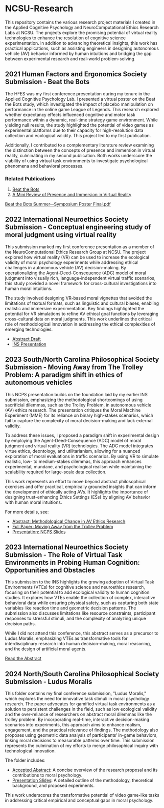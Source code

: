 # NCSU-Research
This repository contains the various research project materials I created in the Applied Cognitive Psychology and NeuroComputational Ethics Research Labs at NCSU. The projects explore the promising potential of virtual reality technologies to enhance the resolution of cognitive science experimentation. In addition to advancing theoretical insights, this work has practical applications, such as assisting engineers in designing autonomous vehicle (AV) behavior informed by human intuitions and bridging the gap between experimental research and real-world problem-solving.

## 2021 Human Factors and Ergonomics Society Submission - Beat the Bots
The HFES was my first conference presentation during my tenure in the Applied Cognitive Psychology Lab. I presented a virtual poster on the Beat the Bots study, which investigated the impact of placebo manipulation on performance in the online game League of Legends. This research explored whether expectancy effects influenced cognitive and motor task performance within a dynamic, real-time strategy game environment. While yielding null results, the study highlighted the potential of video games as experimental platforms due to their capacity for high-resolution data collection and ecological validity. This project led to my first publication.

Additionally, I contributed to a complementary literature review examining the distinction between the concepts of presence and immersion in virtual reality, culminating in my second publication. Both works underscore the viability of using virtual task environments to investigate psychological phenomena and behavioral processes.

### Related Publications
1. [Beat the Bots](https://journals.sagepub.com/doi/abs/10.1177/1071181321651311?download=true&journalCode=proe)
2. [A Mini Review of Presence and Immersion in Virtual Reality](https://journals.sagepub.com/doi/abs/10.1177/1071181321651148)

[Beat the Bots Summer--Symposium Poster Final.pdf](https://github.com/PlancksEpoch/NCSU-Research/blob/main/2021_Applied_Cognitive_Psychology_HFES/Beat%20the%20Bots%20Summer--Symposium%20Poster%20Final.pdf)

## 2022 International Neuroethics Society Submission - Conceptual engineering study of moral judgment using virtual reality
This submission marked my first conference presentation as a member of the NeuroComputational Ethics Research Group at NCSU. The project explored how virtual reality (VR) can be used to increase the ecological validity of moral psychology experiments while addressing ethical challenges in autonomous vehicle (AV) decision-making. By operationalizing the Agent-Deed-Consequence (ADC) model of moral judgment into visually rich, language-independent virtual traffic scenarios, this study provided a novel framework for cross-cultural investigations into human moral intuitions.

The study involved designing VR-based moral vignettes that avoided the limitations of textual formats, such as linguistic and cultural biases, enabling realistic and immersive experimentation. Key findings highlighted the potential for VR simulations to refine AV ethical goal functions by leveraging cross-cultural data on moral judgments. This work underlines the critical role of methodological innovation in addressing the ethical complexities of emerging technologies.

- [Abstract Draft](https://github.com/PlancksEpoch/NCSU-Research/blob/main/2022_First_year_INS/Cross-cultural%20implementation%20abstract%20draft.pdf)
- [INS Presentation](https://github.com/PlancksEpoch/NCSU-Research/blob/main/2022_First_year_INS/ins-presentation-2022-72-Brantley.pdf)

## 2023 South/North Carolina Philosophical Society Submission - Moving Away from The Trolley Problem: A paradigm shift in ethics of autonomous vehicles
This NCPS presentation builds on the foundation laid by my earlier INS submission, emphasizing the methodological shortcomings of using sacrificial dilemmas, such as the Trolley Problem, in autonomous vehicle (AV) ethics research. The presentation critiques the Moral Machine Experiment (MME) for its reliance on binary high-stakes scenarios, which fail to capture the complexity of moral decision-making and lack external validity.

To address these issues, I proposed a paradigm shift in experimental design by employing the Agent-Deed-Consequence (ADC) model of moral judgment and virtual reality (VR) technologies. The ADC model integrates virtue ethics, deontology, and utilitarianism, allowing for a nuanced exploration of moral evaluations in traffic scenarios. By using VR to simulate realistic, low- to medium-stakes dilemmas, this approach enhances experimental, mundane, and psychological realism while maintaining the scalability required for large-scale data collection.

This work represents an effort to move beyond abstract philosophical exercises and offer practical, empirically grounded insights that can inform the development of ethically acting AVs. It highlights the importance of designing trust-enhancing Ethics Settings (ESs) by aligning AV behavior with human moral intuitions.

For more details, see:
- [Abstract: Methodological Change in AV Ethics Research](https://github.com/PlancksEpoch/NCSU-Research/blob/main/2023_First_year_NCPS/Methodological%20change%20abstract.pdf)
- [Full Paper: Moving Away from the Trolley Problem](https://github.com/PlancksEpoch/NCSU-Research/blob/main/2023_First_year_NCPS/Moving%20Away%20From%20The%20Trolley%20Problem%20-%20SCSP.pdf)
- [Presentation: NCPS Slides](https://github.com/PlancksEpoch/NCSU-Research/blob/main/2023_First_year_NCPS/Moving%20Away%20From%20the%20Trolley%20Problem%20Final.pdf)

## 2023 International Neuroethics Society Submission - The Role of Virtual Task Environments in Probing Human Cognition: Opportunities and Obstacles
This submission to the INS highlights the growing adoption of Virtual Task Environments (VTEs) for cognitive science and neuroethics research, focusing on their potential to add ecological validity to human cognition studies. It explores how VTEs enable the collection of complex, interactive behavioral data while ensuring physical safety, such as capturing both state variables like reaction time and geometric decision patterns. The submission also discusses limitations like resource constraints, participant responses to stressful stimuli, and the complexity of analyzing unique decision paths.

While I did not attend this conference, this abstract serves as a precursor to Ludus Moralis, emphasizing VTEs as transformative tools for interdisciplinary research into human decision-making, moral reasoning, and the design of artificial moral agents.

[Read the Abstract](https://github.com/PlancksEpoch/NCSU-Research/blob/main/2023_Second_year_INS/The%20Role%20of%20Virtual%20Task%20Environments%20in%20Probing%20Human%20Cognition%20Opportunities%20and%20Obstacles%20-%20INS.pdf)

## 2024 North/South Carolina Philosophical Society Submission - Ludus Moralis
This folder contains my final conference submission, "Ludus Moralis," which explores the need for innovative task stimuli in moral psychology research. The paper advocates for gamified virtual task environments as a solution to persistent challenges in the field, such as low ecological validity and the over-reliance of researchers on abstract moral dilemmas like the trolley problem. By incorporating real-time, interactive decision-making scenarios into experiments, this approach aims to enhance realism, engagement, and the practical relevance of findings. The methodology also proposes using geometric data analysis of participants’ in-game behaviors, linking moral decisions to measurable patterns over time. This submission represents the culmination of my efforts to merge philosophical inquiry with technological innovation.

The folder includes:
- [Accepted Abstract](https://github.com/PlancksEpoch/NCSU-Research/blob/main/2024_Second_year_NCPS/Ludus%20Moralis%20-%20Utilizing%20Task%20Gamification%20to%20Improve%20Moral%20Psychology%20Experiments%20(NCPS%20).pdf): A concise overview of the research proposal and its contributions to moral psychology.
- [Presentation Slides](https://github.com/PlancksEpoch/NCSU-Research/blob/main/2024_Second_year_NCPS/Ludus%20Moralis%20-%20Presentation.pdf): A detailed outline of the methodology, theoretical background, and proposed experiments.

This work underscores the transformative potential of video game-like tasks in addressing critical empirical and conceptual gaps in moral psychology.

